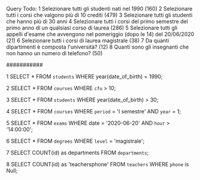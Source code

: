 Query Todo:
1 Selezionare tutti gli studenti nati nel 1990 (160)
2 Selezionare tutti i corsi che valgono più di 10 crediti (479)
3 Selezionare tutti gli studenti che hanno più di 30 anni
4 Selezionare tutti i corsi del primo semestre del primo anno di un  qualsiasi corso di laurea (286)
5 Selezionare tutti gli appelli d'esame che avvengono nel pomeriggio (dopo le 14) del 20/06/2020 (21)
6 Selezionare tutti i corsi di laurea magistrale (38)
7 Da quanti dipartimenti è composta l'università? (12)
8 Quanti sono gli insegnanti che non hanno un numero di telefono? (50)

###########

1 SELECT * FROM `students` WHERE year(date_of_birth) = 1990;

2 SELECT * FROM `courses` WHERE `cfu` > 10;

3 SELECT * FROM `students` WHERE year(date_of_birth) > 30;

4 SELECT * FROM `courses` WHERE `period` = 'I semestre' AND `year` = 1;

5 SELECT * FROM `exams` WHERE date = '2020-06-20' AND `hour` > '14:00:00';
 
6 SELECT * FROM `degrees` WHERE `level` = 'magistrale';

7 SELECT COUNT(id) as departments FROM `departments`;

8 SELECT COUNT(id) as 'teachersphone' FROM `teachers` WHERE `phone` is Null;